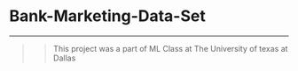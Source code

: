 
# Bank-Marketing-Data-Set

----
>> This project was a part of ML Class at The University of texas at Dallas
